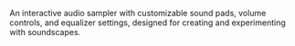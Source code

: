 An interactive audio sampler with customizable sound pads, volume controls, and equalizer settings, designed for creating and experimenting with soundscapes.
